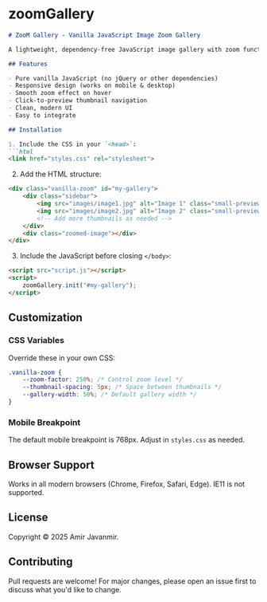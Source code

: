 # zoomGallery

```markdown
# ZooM Gallery - Vanilla JavaScript Image Zoom Gallery

A lightweight, dependency-free JavaScript image gallery with zoom functionality. Perfect for showcasing product images or photo collections.

## Features

- Pure vanilla JavaScript (no jQuery or other dependencies)
- Responsive design (works on mobile & desktop)
- Smooth zoom effect on hover
- Click-to-preview thumbnail navigation
- Clean, modern UI
- Easy to integrate

## Installation

1. Include the CSS in your `<head>`:
```html
<link href="styles.css" rel="stylesheet">
```

2. Add the HTML structure:
```html
<div class="vanilla-zoom" id="my-gallery">
    <div class="sidebar">
        <img src="images/image1.jpg" alt="Image 1" class="small-preview">
        <img src="images/image2.jpg" alt="Image 2" class="small-preview">
        <!-- Add more thumbnails as needed -->
    </div>
    <div class="zoomed-image"></div>
</div>
```

3. Include the JavaScript before closing `</body>`:
```html
<script src="script.js"></script>
<script>
    zoomGallery.init("#my-gallery");
</script>
```

## Customization

### CSS Variables
Override these in your own CSS:
```css
.vanilla-zoom {
    --zoom-factor: 250%; /* Control zoom level */
    --thumbnail-spacing: 5px; /* Space between thumbnails */
    --gallery-width: 50%; /* Default gallery width */
}
```

### Mobile Breakpoint
The default mobile breakpoint is 768px. Adjust in `styles.css` as needed.

## Browser Support
Works in all modern browsers (Chrome, Firefox, Safari, Edge). IE11 is not supported.

## License
Copyright © 2025 Amir Javanmir.

## Contributing
Pull requests are welcome! For major changes, please open an issue first to discuss what you'd like to change.

```

